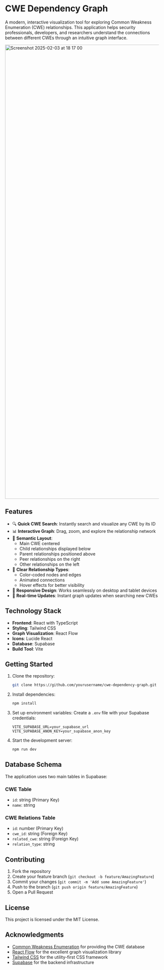 # CWE Dependency Graph

A modern, interactive visualization tool for exploring Common Weakness Enumeration (CWE) relationships. This application helps security professionals, developers, and researchers understand the connections between different CWEs through an intuitive graph interface.

<img width="1481" alt="Screenshot 2025-02-03 at 18 17 00" src="https://github.com/user-attachments/assets/141d0afa-0e36-40a2-9c87-be4b7a3a696e" />



## Features

- 🔍 **Quick CWE Search**: Instantly search and visualize any CWE by its ID
- 📊 **Interactive Graph**: Drag, zoom, and explore the relationship network
- 🎨 **Semantic Layout**: 
  - Main CWE centered
  - Child relationships displayed below
  - Parent relationships positioned above
  - Peer relationships on the right
  - Other relationships on the left
- 🎯 **Clear Relationship Types**:
  - Color-coded nodes and edges
  - Animated connections
  - Hover effects for better visibility
- 📱 **Responsive Design**: Works seamlessly on desktop and tablet devices
- 🚀 **Real-time Updates**: Instant graph updates when searching new CWEs

## Technology Stack

- **Frontend**: React with TypeScript
- **Styling**: Tailwind CSS
- **Graph Visualization**: React Flow
- **Icons**: Lucide React
- **Database**: Supabase
- **Build Tool**: Vite

## Getting Started

1. Clone the repository:
   ```bash
   git clone https://github.com/yourusername/cwe-dependency-graph.git
   ```

2. Install dependencies:
   ```bash
   npm install
   ```

3. Set up environment variables:
   Create a `.env` file with your Supabase credentials:
   ```
   VITE_SUPABASE_URL=your_supabase_url
   VITE_SUPABASE_ANON_KEY=your_supabase_anon_key
   ```

4. Start the development server:
   ```bash
   npm run dev
   ```

## Database Schema

The application uses two main tables in Supabase:

### CWE Table
- `id`: string (Primary Key)
- `name`: string

### CWE Relations Table
- `id`: number (Primary Key)
- `cwe_id`: string (Foreign Key)
- `related_cwe`: string (Foreign Key)
- `relation_type`: string

## Contributing

1. Fork the repository
2. Create your feature branch (`git checkout -b feature/AmazingFeature`)
3. Commit your changes (`git commit -m 'Add some AmazingFeature'`)
4. Push to the branch (`git push origin feature/AmazingFeature`)
5. Open a Pull Request

## License

This project is licensed under the MIT License.

## Acknowledgments

- [Common Weakness Enumeration](https://cwe.mitre.org/) for providing the CWE database
- [React Flow](https://reactflow.dev/) for the excellent graph visualization library
- [Tailwind CSS](https://tailwindcss.com/) for the utility-first CSS framework
- [Supabase](https://supabase.com/) for the backend infrastructure

